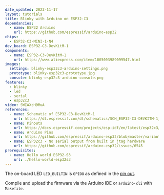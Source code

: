 ```yaml
---
date_updated: 2023-11-17
layout: tutorials
title: Blinky with Arduino on ESP32-C3
dependancies:
  - name: ESP32 Arduino
    url: https://github.com/espressif/arduino-esp32
chips:
  - ESP32-C3-MINI-1-N4
dev_board: ESP32-C3-DevKitM-1
components:
  - name: ESP32-C3-DevKitM-1
    url: https://www.aliexpress.com/item/1005003989099547.html
images:
  settings: blinky-esp32c3-arduino-settings.png
  prototype: blinky-esp32c3-prototype.jpg
  console: blinky-esp32c3-arduino-console.png
features:
  - blinky
  - led
  - serial
  - esp32c3
video: SWIAXcH9MuA
references:
  - name: Schematic of ESP32-C3-DevKitM-1
    url: https://dl.espressif.com/dl/schematics/SCH_ESP32-C3-DEVKITM-1_V1_20200915A.pdf
  - name: Pinouts
    url: https://docs.espressif.com/projects/esp-idf/en/latest/esp32c3/hw-reference/esp32c3/user-guide-devkitm-1.html#pin-layout
  - name: Arduino Pins
    url: https://github.com/espressif/arduino-esp32/blob/master/variants/esp32c3/pins_arduino.h
  - name: ESP32c3 - No serial output from built in jtag hardware
    url: https://github.com/espressif/arduino-esp32/issues/6545
prerequisites:
  - name: Hello world ESP32-S3
    url: ./hello-world-esp32s3
---
```


The on-board LED `LED_BUILTIN` is `GPIO8` as defined in the [pin out](https://docs.espressif.com/projects/esp-idf/en/latest/esp32c3/hw-reference/esp32c3/user-guide-devkitm-1.html#pin-layout).

Compile and upload the firmware via the Arduino IDE or `arduino-cli` with `Makefile`.
